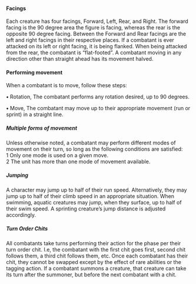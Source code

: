 #### Facings

Each creature has four facings, Forward, Left, Rear, and Right. The forward facing is the 90 degree area the figure is facing, whereas the rear is the opposite 90 degree facing. Between the Forward and Rear facings are the left and right facings in their respective places. If a combatant is ever attacked on its left or right facing, it is being flanked. When being attacked from the rear, the combatant is “flat-footed”. A combatant moving in any direction other than straight ahead has its movement halved.

#### Performing movement

When a combatant is to move, follow these steps:

 **•** Rotation, The combatant performs any rotation desired, up to 90 degrees.
 
 **•** Move, The combatant may move up to their appropriate movement (run or sprint) in a straight line.

##### Multiple forms of movement

Unless otherwise noted, a combatant may perform different modes of movement on their turn, so long as the following conditions are satisfied:  
    1 Only one mode is used on a given move.  
    2 The unit has more than one mode of movement available.

##### Jumping

A character may jump up to half of their run speed. Alternatively, they may jump up to half of their climb speed in an appropriate situation. When swimming, aquatic creatures may jump, when they surface, up to half of their swim speed. A sprinting creature’s jump distance is adjusted accordingly.

##### Turn Order Chits
All combatants take turns performing their action for the phase per their turn order chit. I.e, the combatant with the first chit goes first, second chit follows them, a third chit follows them, etc.
Once each combatant has their chit, they cannot be swapped except by the effect of rare abilities or the tagging action.
If a combatant summons a creature, that creature can take its turn after the summoner, but before the next combatant with a chit.
